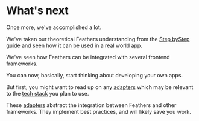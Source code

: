 # What's next

Once more, we've accomplished a lot.

We've taken our theoretical Feathers understanding from the
[Step byStep](../step-by-step/readme.md) guide and seen how it can be used in a real world app.

We've seen how Feathers can be integrated with several frontend frameworks.

You can now, basically, start thinking about developing your own apps.

But first, you might want to read up on any
[adapters](https://en.wikipedia.org/wiki/Adapter_(computing))
which may be relevant to the
[tech stack](http://www.pcmag.com/encyclopedia/term/61186/technology-stack)
you plan to use.

These [adapters](../adapters/readme.md) abstract the integration between Feathers
and other frameworks.
They implement best practices, and will likely save you work.
